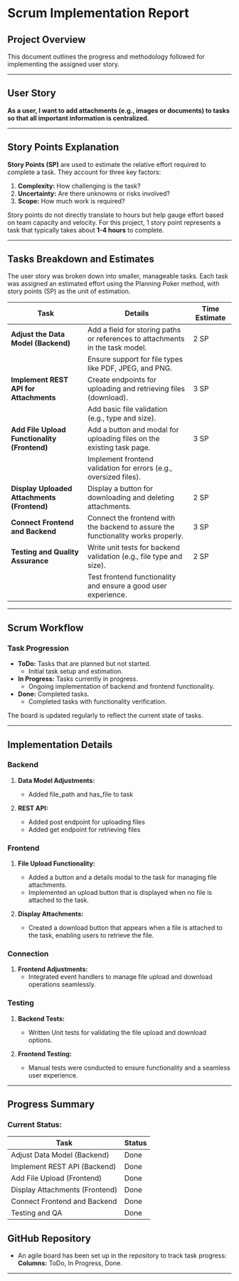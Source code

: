 
# Scrum Implementation Report

## Project Overview
This document outlines the progress and methodology followed for implementing the assigned user story.

---

## User Story
**As a user, I want to add attachments (e.g., images or documents) to tasks so that all important information is centralized.**

---

## Story Points Explanation
**Story Points (SP)** are used to estimate the relative effort required to complete a task. They account for three key factors:
1. **Complexity:** How challenging is the task?
2. **Uncertainty:** Are there unknowns or risks involved?
3. **Scope:** How much work is required?

Story points do not directly translate to hours but help gauge effort based on team capacity and velocity. For this project, 1 story point represents a task that typically takes about **1-4 hours** to complete.

---

## Tasks Breakdown and Estimates
The user story was broken down into smaller, manageable tasks. Each task was assigned an estimated effort using the Planning Poker method, with story points (SP) as the unit of estimation.

| Task                                         | Details                                                                           | Time Estimate |
|----------------------------------------------|-----------------------------------------------------------------------------------|---------------|
| **Adjust the Data Model (Backend)**          | Add a field for storing paths or references to attachments in the task model.     | 2 SP          |
|                                              | Ensure support for file types like PDF, JPEG, and PNG.                            |               |
| **Implement REST API for Attachments**       | Create endpoints for uploading and retrieving files (download).                   | 3 SP          |
|                                              | Add basic file validation (e.g., type and size).                                  |               |
| **Add File Upload Functionality (Frontend)** | Add a button and modal for uploading files on the existing task page.             | 3 SP          |
|                                              | Implement frontend validation for errors (e.g., oversized files).                 |               |
| **Display Uploaded Attachments (Frontend)**  | Display a button for downloading and deleting attachments.                        | 2 SP          |
| **Connect Frontend and Backend**             | Connect the frontend with the backend to assure the functionality works properly. | 3 SP          |
| **Testing and Quality Assurance**            | Write unit tests for backend validation (e.g., file type and size).               | 2 SP          |
|                                              | Test frontend functionality and ensure a good user experience.                    |               |

---

## Scrum Workflow
### Task Progression
- **ToDo:** Tasks that are planned but not started.
    - Initial task setup and estimation.
- **In Progress:** Tasks currently in progress.
    - Ongoing implementation of backend and frontend functionality.
- **Done:** Completed tasks.
  - Completed tasks with functionality verification.

The board is updated regularly to reflect the current state of tasks.

---

## Implementation Details
### Backend
1. **Data Model Adjustments:**
    - Added file_path and has_file to task

2. **REST API:**
    - Added post endpoint for uploading files
    - Added get endpoint for retrieving files

### Frontend
1. **File Upload Functionality:**
    - Added a button and a details modal to the task for managing file attachments.
    - Implemented an upload button that is displayed when no file is attached to the task.
   
2. **Display Attachments:**
    - Created a download button that appears when a file is attached to the task, enabling users to retrieve the file.

### Connection
1. **Frontend Adjustments:**
    - Integrated event handlers to manage file upload and download operations seamlessly.

### Testing
1. **Backend Tests:**
    - Written Unit tests for validating the file upload and download options.

2. **Frontend Testing:** 
    - Manual tests were conducted to ensure functionality and a seamless user experience.

---

## Progress Summary
### Current Status:
| Task                              | Status |
|-----------------------------------|--------|
| Adjust Data Model (Backend)       | Done   |
| Implement REST API (Backend)      | Done   |
| Add File Upload (Frontend)        | Done   |
| Display Attachments (Frontend)    | Done   |
| Connect Frontend and Backend      | Done   |
| Testing and QA                    | Done   |



## GitHub Repository
- An agile board has been set up in the repository to track task progress:  
  **Columns:** ToDo, In Progress, Done.

---
